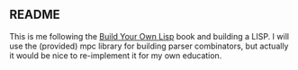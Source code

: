 ## README
This is me following the [Build Your Own Lisp](http://www.buildyourownlisp.com/) book and building a LISP. I will use the (provided) mpc library for building parser combinators, but actually it would be nice to re-implement it for my own education.
